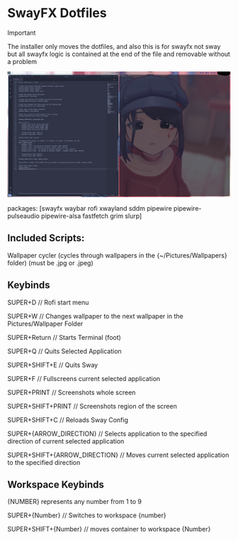 # SwayFX Dotfiles

> [!IMPORTANT]  
> The installer only moves the dotfiles, and also this is for swayfx not sway but all swayfx logic is contained at the end of the file and removable without a problem

![Screenshot](https://github.com/Jerryslang/dotfiles/blob/main/.github/scrn-2025-06-10-22-54-07.png?raw=true)

packages:
[swayfx waybar rofi xwayland sddm pipewire pipewire-pulseaudio pipewire-alsa fastfetch grim slurp]

## Included Scripts:

Wallpaper cycler (cycles through wallpapers in the {~/Pictures/Wallpapers} folder)    (must be .jpg or .jpeg)

## Keybinds

SUPER+D // Rofi start menu

SUPER+W // Changes wallpaper to the next wallpaper in the Pictures/Wallpaper Folder

SUPER+Return // Starts Terminal (foot)

SUPER+Q // Quits Selected Application

SUPER+SHIFT+E // Quits Sway

SUPER+F // Fullscreens current selected application

SUPER+PRINT // Screenshots whole screen

SUPER+SHIFT+PRINT // Screenshots region of the screen

SUPER+SHIFT+C // Reloads Sway Config

SUPER+{ARROW_DIRECTION} // Selects application to the specified direction of current selected application

SUPER+SHIFT+{ARROW_DIRECTION} // Moves current selected application to the specified direction

## Workspace Keybinds

{NUMBER} represents any number from 1 to 9

SUPER+{Number} // Switches to workspace {number}

SUPER+SHIFT+{Number} // moves container to workspace {Number}

